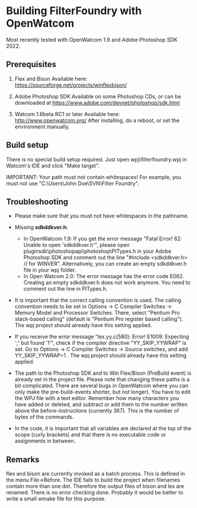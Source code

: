 
Building FilterFoundry with OpenWatcom
======================================

Most recently tested with OpenWatcom 1.9 and Adobe Photoshop SDK 2022.


Prerequisites
-------------

1) Flex and Bison
   Available here:
   https://sourceforge.net/projects/winflexbison/

2) Adobe Photoshop SDK
   Available on some Photoshop CDs, or can be downloaded at
   https://www.adobe.com/devnet/photoshop/sdk.html

3) Watcom 1.6beta RC1 or later
   Available here:
   http://www.openwatcom.org/
   After installing, do a reboot, or set the environment manually.


Build setup
-----------

There is no special build setup required.
Just open wpj\filterfoundry.wpj in Watcom's IDE and click "Make target".

IMPORTANT: Your path must not contain whitespaces!
For example, you must not use "C:\Users\John Doe\SVN\Filter Foundry\".


Troubleshooting
---------------

- Please make sure that you must not have whitespaces in the pathname.

- Missing **sdkddkver.h**:
  * In OpenWatcom 1.9:
    If you get the error message "Fatal Error! 62:  Unable to open 'sdkddkver.h'", please open 
    pluginsdk\photoshopapi\photoshop\PITypes.h in your Adobe Photoshop SDK and
    comment out the line "#include <sdkddkver.h> // for WINVER".
    Alternatively, you can create an empty sdkddkver.h file in your wpj folder.
  * In Open Watcom 2.0:
    The error message has the error code E062.
    Creating an empty sdkddkver.h does not work anymore.
    You need to comment out the line in PITypes.h.

- It is important that the correct calling convention is used.
  The calling convention needs to be set in
  Options -> C Compiler Switches -> Memory Model and Processor Switches.
  There, select "Pentium Pro stack-based calling" (default is "Pentium Pro register based calling").
  The wpj project should already have this setting applied.

- If you receive the error message "lex.yy.c(580): Error! E1009: Expecting ';' but found '1'",
  check if the compiler directive "YY_SKIP_YYWRAP" is set.
  Go to Options -> C Compiler Switches -> Source switches, and add YY_SKIP_YYWRAP=1 .
  The wpj project should already have this setting applied.

- The path to the Photoshop SDK and to Win Flex/Bison (PreBuild event)
  is already set in the project file. Please note that changing these
  paths is a bit complicated. There are several bugs in OpenWatcom
  where you can only make the pre-build-events shorter, but not longer).
  You have to edit the WPJ file with a text editor.
  Remember how many characters you have added or deleted,
  and subtract or add them to the number written above the before-instructions
  (currently 367). This is the number of bytes of the commands.

- In the code, it is important that all variables are declared at the
  top of the scope (curly brackets) and that there is no executable code or
  assignments in between.


Remarks
-------

flex and bison are currently invoked as a batch process.
This is defined in the menu File->Before.
The IDE fails to build the project when filenames contain more than one dot.
Therefore the output files of bison and lex are renamed.
There is no error checking done.
Probably it would be better to write a small wmake file for this purpose.
